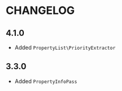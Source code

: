 CHANGELOG
=========

4.1.0
-----

* Added `PropertyList\PriorityExtractor`

3.3.0
-----

* Added `PropertyInfoPass`
